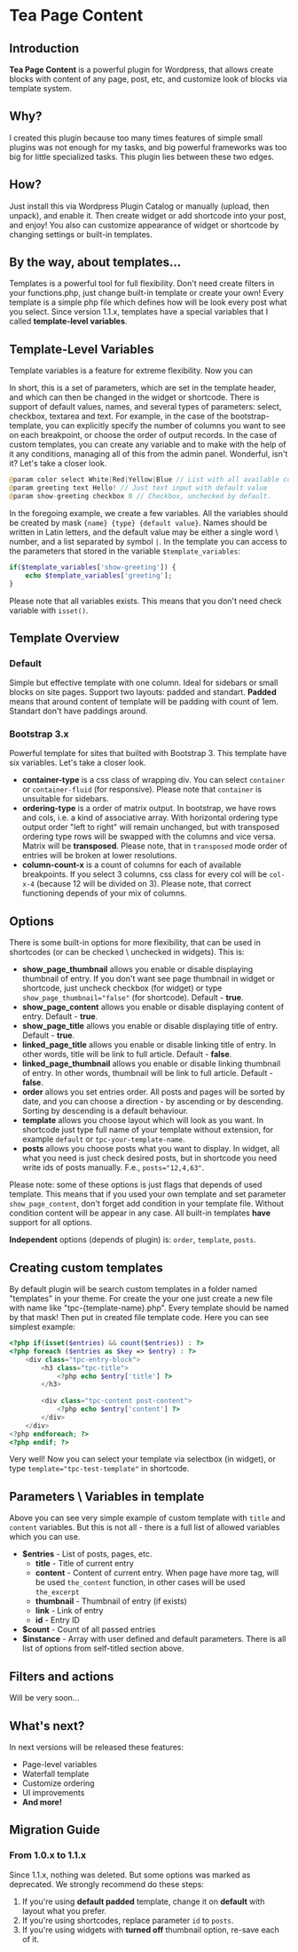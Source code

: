 # Tea Page Content
## Introduction
**Tea Page Content** is a powerful plugin for Wordpress, that allows create blocks with content of any page, post, etc, and customize look of blocks via template system.

## Why?
I created this plugin because too many times features of simple small plugins was not enough for my tasks, and big powerful frameworks was too big for little specialized tasks. This plugin lies between these two edges.

## How?
Just install this via Wordpress Plugin Catalog or manually (upload, then unpack), and enable it. Then create widget or add shortcode into your post, and enjoy! You also can customize appearance of widget or shortcode by changing settings or built-in templates.

## By the way, about templates...
Templates is a powerful tool for full flexibility. Don't need create filters in your functions.php, just change built-in template or create your own! Every template is a simple php file which defines how will be look every post what you select. Since version 1.1.x, templates have a special variables that I called **template-level variables**.

## Template-Level Variables
Template variables is a feature for extreme flexibility. Now you can 

In short, this is a set of parameters, which are set in the template header, and which can then be changed in the widget or shortcode. There is support of default values, names, and several types of parameters: select, checkbox, textarea and text. For example, in the case of the bootstrap-template, you can explicitly specify the number of columns you want to see on each breakpoint, or choose the order of output records. In the case of custom templates, you can create any variable and to make with the help of it any conditions, managing all of this from the admin panel. Wonderful, isn't it? Let's take a closer look.
```php
@param color select White|Red|Yellow|Blue // List with all available colors
@param greeting text Hello! // Just text input with default value
@param show-greeting checkbox 0 // Checkbox, unchecked by default.
```
In the foregoing example, we create a few variables. All the variables should be created by mask `{name} {type} {default value}`. Names should be written in Latin letters, and the default value may be either a single word \ number, and a list separated by symbol `|`. In the template you can access to the parameters that stored in the variable `$template_variables`:
```php
if($template_variables['show-greeting']) {
	echo $template_variables['greeting'];
}
```
Please note that all variables exists. This means that you don't need check variable with `isset()`.

## Template Overview
### Default
Simple but effective template with one column. Ideal for sidebars or small blocks on site pages. Support two layouts: padded and standart. **Padded** means that around content of template will be padding with count of 1em. Standart don't have paddings around.

### Bootstrap 3.x
Powerful template for sites that builted with Bootstrap 3. This template have six variables. Let's take a closer look.
* **container-type** is a css class of wrapping div. You can select `container` or `container-fluid` (for responsive). Please note that `container` is unsuitable for sidebars.
* **ordering-type** is a order of matrix output. In bootstrap, we have rows and cols, i.e. a kind of associative array. With horizontal ordering type output order "left to right" will remain unchanged, but with transposed ordering type rows will be swapped with the columns and vice versa. Matrix will be **transposed**. Please note, that in `transposed` mode order of entries will be broken at lower resolutions.
* **column-count-x** is a count of columns for each of available breakpoints. If you select 3 columns, css class for every col will be `col-x-4` (because 12 will be divided on 3). Please note, that correct functioning depends of your mix of columns.

## Options
There is some built-in options for more flexibility, that can be used in shortcodes (or can be checked \ unchecked in widgets). This is:
* **show_page_thumbnail** allows you enable or disable displaying thumbnail of entry. If you don't want see page thumbnail in widget or shortcode, just uncheck checkbox (for widget) or type `show_page_thumbnail="false"` (for shortcode). Default - **true**.
* **show_page_content** allows you enable or disable displaying content of entry. Default - **true**.
* **show_page_title** allows you enable or disable displaying title of entry. Default - **true**.
* **linked_page_title** allows you enable or disable linking title of entry. In other words, title will be link to full article. Default - **false**.
* **linked_page_thumbnail** allows you enable or disable linking thumbnail of entry. In other words, thumbnail will be link to full article. Default - **false**.
* **order** allows you set entries order. All posts and pages will be sorted by date, and you can choose a direction - by ascending or by descending. Sorting by descending is a default behaviour.
* **template** allows you choose layout which will look as you want. In shortcode just type full name of your template without extension, for example `default` or `tpc-your-template-name`.
* **posts** allows you choose posts what you want to display. In widget, all what you need is just check desired posts, but in shortcode you need write ids of posts manually. F.e., `posts="12,4,63"`.

Please note: some of these options is just flags that depends of used template. This means that if you used your own template and set parameter `show_page_content`, don't forget add condition in your template file. Without condition content will be appear in any case. All built-in templates **have** support for all options. 

**Independent** options (depends of plugin) is: `order`, `template`, `posts`.

## Creating custom templates
By default plugin will be search custom templates in a folder named "templates" in your theme. For create the your one just create a new file with name like "tpc-{template-name}.php". Every template should be named by that mask! Then put in created file template code. Here you can see simplest example:
```php
<?php if(isset($entries) && count($entries)) : ?>
<?php foreach ($entries as $key => $entry) : ?>
	<div class="tpc-entry-block">
		<h3 class="tpc-title">
			<?php echo $entry['title'] ?>
		</h3>
		
		<div class="tpc-content post-content">
			<?php echo $entry['content'] ?>
		</div>
	</div>
<?php endforeach; ?>
<?php endif; ?>
```

Very well! Now you can select your template via selectbox (in widget), or type `template="tpc-test-template"` in shortcode.

## Parameters \ Variables in template
Above you can see very simple example of custom template with `title` and `content` variables. But this is not all - there is a full list of allowed variables which you can use.
* **$entries** - List of posts, pages, etc.
	* **title** - Title of current entry
	* **content** - Content of current entry. When page have more tag, will be used `the_content` function, in other cases will be used `the_excerpt`
	* **thumbnail** - Thumbnail of entry (if exists)
	* **link** - Link of entry
	* **id** - Entry ID
* **$count** - Count of all passed entries
* **$instance** - Array with user defined and default parameters. There is all list of options from self-titled section above.

## Filters and actions
Will be very soon...

## What's next?
In next versions will be released these features:
* Page-level variables
* Waterfall template
* Customize ordering
* UI improvements
* **And more!**

## Migration Guide
### From 1.0.x to 1.1.x
Since 1.1.x, nothing was deleted. But some options was marked as deprecated. We strongly recommend do these steps:
1. If you're using **default padded** template, change it on **default** with layout what you prefer.
2. If you're using shortcodes, replace parameter `id` to `posts`.
3. If you're using widgets with **turned off** thumbnail option, re-save each of it.